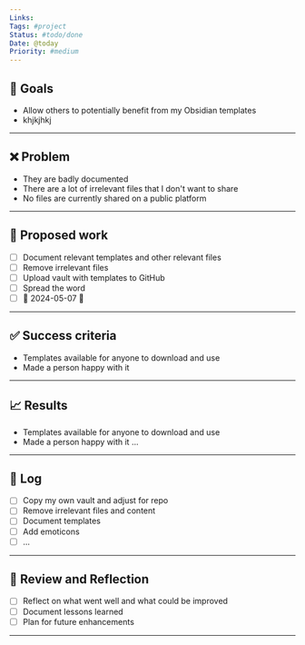 ```yaml
---
Links: 
Tags: #project 
Status: #todo/done
Date: @today
Priority: #medium
---
```


## 🎯 Goals

- Allow others to potentially benefit from my Obsidian templates
- khjkjhkj

---
## ❌ Problem

- They are badly documented
- There are a lot of irrelevant files that I don't want to share
- No files are currently shared on a public platform

---
## 👷 Proposed work

- [ ] Document relevant templates and other relevant files
- [ ] Remove irrelevant files
- [ ] Upload vault with templates to GitHub
- [ ] Spread the word
- [ ] 🛫 2024-05-07 📅

---
## ✅ Success criteria

- Templates available for anyone to download and use
- Made a person happy with it

---
## 📈 Results

- Templates available for anyone to download and use
- Made a person happy with it
...

---
## 📓 Log

- [ ] Copy my own vault and adjust for repo
- [ ] Remove irrelevant files and content
- [ ] Document templates
- [ ] Add emoticons
- [ ] ...

---
## 🔄 Review and Reflection

- [ ] Reflect on what went well and what could be improved
- [ ] Document lessons learned
- [ ] Plan for future enhancements

---

